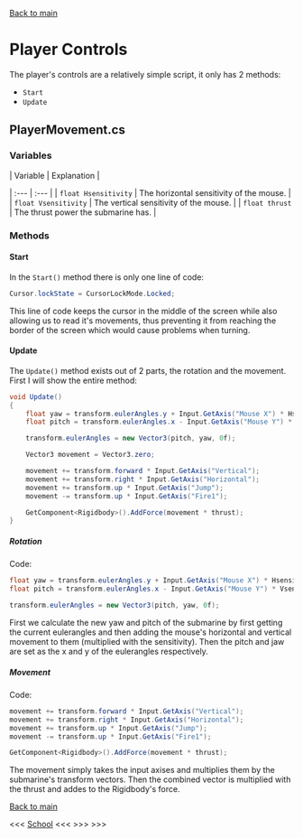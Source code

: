 [Back to main](/index.md)

# Player Controls

The player's controls are a relatively simple script, it only has 2 methods:
- `Start`
- `Update`

## PlayerMovement.cs

### Variables
| Variable | Explanation |

| :--- | :--- |
| `float Hsensitivity` | The horizontal sensitivity of the mouse. |
| `float Vsensitivity` | The vertical sensitivity of the mouse. |
| `float thrust` | The thrust power the submarine has. |

### Methods

#### Start
In the `Start()` method there is only one line of code:
```csharp
Cursor.lockState = CursorLockMode.Locked;
```
This line of code keeps the cursor in the middle of the screen while also allowing us to read it's movements, thus preventing it from reaching the border of the screen which would cause problems when turning.

#### Update
The `Update()` method exists out of 2 parts, the rotation and the movement. First I will show the entire method:
```csharp
void Update()
{
    float yaw = transform.eulerAngles.y + Input.GetAxis("Mouse X") * Hsensitivity;
    float pitch = transform.eulerAngles.x - Input.GetAxis("Mouse Y") * Vsensitivity;

    transform.eulerAngles = new Vector3(pitch, yaw, 0f);

    Vector3 movement = Vector3.zero;

    movement += transform.forward * Input.GetAxis("Vertical");
    movement += transform.right * Input.GetAxis("Horizontal");
    movement += transform.up * Input.GetAxis("Jump");
    movement -= transform.up * Input.GetAxis("Fire1");

    GetComponent<Rigidbody>().AddForce(movement * thrust);
}
```

##### Rotation
Code:
```csharp
float yaw = transform.eulerAngles.y + Input.GetAxis("Mouse X") * Hsensitivity;
float pitch = transform.eulerAngles.x - Input.GetAxis("Mouse Y") * Vsensitivity;

transform.eulerAngles = new Vector3(pitch, yaw, 0f);
```

First we calculate the new yaw and pitch of the submarine by first getting the current eulerangles and then adding the mouse's horizontal and vertical movement to them (multiplied with the sensitivity). Then the pitch and jaw are set as the x and y of the eulerangles respectively.

##### Movement
Code:
```csharp
movement += transform.forward * Input.GetAxis("Vertical");
movement += transform.right * Input.GetAxis("Horizontal");
movement += transform.up * Input.GetAxis("Jump");
movement -= transform.up * Input.GetAxis("Fire1");

GetComponent<Rigidbody>().AddForce(movement * thrust);
```

The movement simply takes the input axises and multiplies them by the submarine's transform vectors. Then the combined vector is multiplied with the thrust and addes to the Rigidbody's force.

[Back to main](/index.md)


<<< [School](/Schools.md) <<< >>>  >>>

